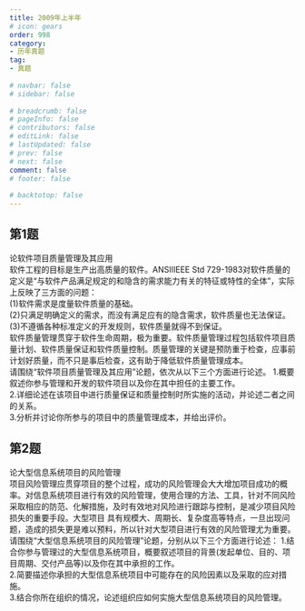 ```yaml
---  
title: 2009年上半年  
# icon: gears  
order: 998  
category:  
- 历年真题  
tag:  
- 真题  
  
# navbar: false  
# sidebar: false  
  
# breadcrumb: false  
# pageInfo: false  
# contributors: false  
# editLink: false  
# lastUpdated: false  
# prev: false  
# next: false  
comment: false  
# footer: false  
  
# backtotop: false  
---  
```

## 第1题 ##

论软件项目质量管理及其应用  
软件工程的目标是生产出高质量的软件。ANSIIIEEE Std 729-1983对软件质量的定义是“与软件产品满足规定的和隐含的需求能力有关的特征或特性的全体”，实际上反映了三方面的问题：  
(1)软件需求是度量软件质量的基础。  
(2)只满足明确定义的需求，而没有满足应有的隐含需求，软件质量也无法保证。  
(3)不遵循各种标准定义的开发规则，软件质量就得不到保证。  
软件质量管理贯穿于软件生命周期，极为重要。软件质量管理过程包括软件项目质量计划、软件质量保证和软件质量控制。质量管理的关键是预防重于检查，应事前计划好质量，而不只是事后检查，这有助于降低软件质量管理成本。  
请围绕“软件项目质量管理及其应用”论题，依次从以下三个方面进行论述。 1.概要叙述你参与管理和开发的软件项目以及你在其中担任的主要工作。  
2.详细论述在该项目中进行质量保证和质量控制时所实施的活动，并论述二者之间的关系。  
3.分析并讨论你所参与的项目中的质量管理成本，并给出评价。  


## 第2题 ##

论大型信息系统项目的风险管理  
项目风险管理应贯穿项目的整个过程，成功的风险管理会大大增加项目成功的概率。对信息系统项目进行有效的风险管理，使用合理的方法、工具，针对不同风险采取相应的防范、化解措施，及时有效地对风险进行跟踪与控制，是减少项目风险损失的重要手段。大型项目 具有规模大、周期长、复杂度高等特点，一旦出现问题，造成的损失更是难以预料，所以针对大型项目进行有效的风险管理尤为重要。  
请围绕“大型信息系统项目的风险管理”论题，分别从以下三个方面进行论述： 1.结合你参与管理过的大型信息系统项目，概要叙述项目的背景(发起单位、目的、项目周期、交付产品等)以及你在其中承担的工作。  
2.简要描述你承担的大型信息系统项目中可能存在的风险因素以及采取的应对措施。  
3.结合你所在组织的情况，论述组织应如何实施大型信息系统项目的风险管理。  

